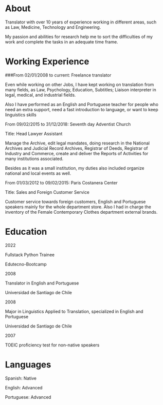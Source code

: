 # About

Translator with over 10 years of experience working in different areas, such as Law, Medicine, Technology and Engineering.

My passion and abilities for research help me to sort the difficulties of my work and complete the tasks in an adequate time frame.



# Working Experience

###From 02/01/2008 to current:	Freelance translator

Even while working on other Jobs, I have kept working on translation from many fields, as Law, Psychology, Education, Subtitles; Liaison interpreter in legal, medical, and industrial fields.

Also I have performed as an English and Portuguese teacher for people who need an extra support, need a fast introduction to language, or want to keep linguistics skills 


From 09/02/2015 to 31/12/2018:	Seventh day Adventist Church

Title:	Head Lawyer Assistant

Manage the Archive, edit legal mandates, doing research in the National Archives and Judicial Record Archives, Registrar of Deeds, Registrar of Industry and Commerce, create and deliver the Reports of Activities for many institutions associated.

Besides as it was a small institution, my duties also included organize national and local events as well.


From 01/03/2012 to 09/02/2015:	Paris Costanera Center

Title:	Sales and Foreign Customer Service

Customer service towards foreign customers, English and Portuguese speakers mainly for the whole department store. Also I had in charge the inventory of the Female Contemporary Clothes department external brands.




# Education

2022 

Fullstack Python Trainee 

Edutecno-Bootcamp


2008

Translator in English and Portuguese

Universidad de Santiago de Chile


2008

Major in Linguistics Applied to Translation, specialized in English and Portuguese

Universidad de Santiago de Chile 


2007

TOEIC proficiency test for non-native speakers


# Languages

Spanish: Native

English: Advanced

Portuguese: Advanced






